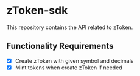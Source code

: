 # zToken-sdk

This repository contains the API related to zToken.

## Functionality Requirements

- [x] Create zToken with given symbol and decimals
- [x] Mint tokens when create zToken if needed
